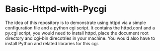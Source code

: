 # Basic-Httpd-with-Pycgi

The idea of this repository is to demonstrate using httpd via a simple configuration file and a python cgi script.
It contains the httpd.conf and a py.cgi script, you would need to install httpd, place the document root directory and cgi-bin direcotries in
your machine.
You would also have to install Python and related libraries for this cgi.
